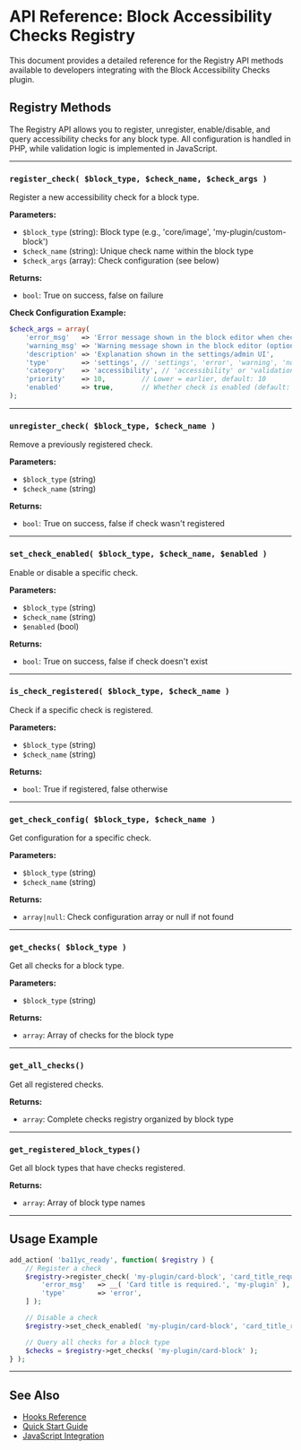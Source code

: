 # API Reference: Block Accessibility Checks Registry

This document provides a detailed reference for the Registry API methods available to developers integrating with the Block Accessibility Checks plugin.

## Registry Methods

The Registry API allows you to register, unregister, enable/disable, and query accessibility checks for any block type. All configuration is handled in PHP, while validation logic is implemented in JavaScript.

---

### `register_check( $block_type, $check_name, $check_args )`
Register a new accessibility check for a block type.

**Parameters:**
- `$block_type` (string): Block type (e.g., 'core/image', 'my-plugin/custom-block')
- `$check_name` (string): Unique check name within the block type
- `$check_args` (array): Check configuration (see below)

**Returns:**
- `bool`: True on success, false on failure

**Check Configuration Example:**
```php
$check_args = array(
    'error_msg'   => 'Error message shown in the block editor when check fails', // Required
    'warning_msg' => 'Warning message shown in the block editor (optional)',     // Optional
    'description' => 'Explanation shown in the settings/admin UI',               // Optional
    'type'        => 'settings', // 'settings', 'error', 'warning', 'none'      // Optional
    'category'    => 'accessibility', // 'accessibility' or 'validation'        // Optional
    'priority'    => 10,         // Lower = earlier, default: 10                // Optional
    'enabled'     => true,       // Whether check is enabled (default: true)     // Optional
);
```

---

### `unregister_check( $block_type, $check_name )`
Remove a previously registered check.

**Parameters:**
- `$block_type` (string)
- `$check_name` (string)

**Returns:**
- `bool`: True on success, false if check wasn't registered

---

### `set_check_enabled( $block_type, $check_name, $enabled )`
Enable or disable a specific check.

**Parameters:**
- `$block_type` (string)
- `$check_name` (string)
- `$enabled` (bool)

**Returns:**
- `bool`: True on success, false if check doesn't exist

---

### `is_check_registered( $block_type, $check_name )`
Check if a specific check is registered.

**Parameters:**
- `$block_type` (string)
- `$check_name` (string)

**Returns:**
- `bool`: True if registered, false otherwise

---

### `get_check_config( $block_type, $check_name )`
Get configuration for a specific check.

**Parameters:**
- `$block_type` (string)
- `$check_name` (string)

**Returns:**
- `array|null`: Check configuration array or null if not found

---

### `get_checks( $block_type )`
Get all checks for a block type.

**Parameters:**
- `$block_type` (string)

**Returns:**
- `array`: Array of checks for the block type

---

### `get_all_checks()`
Get all registered checks.

**Returns:**
- `array`: Complete checks registry organized by block type

---

### `get_registered_block_types()`
Get all block types that have checks registered.

**Returns:**
- `array`: Array of block type names

---

## Usage Example

```php
add_action( 'ba11yc_ready', function( $registry ) {
    // Register a check
    $registry->register_check( 'my-plugin/card-block', 'card_title_required', [
        'error_msg'   => __( 'Card title is required.', 'my-plugin' ),
        'type'        => 'error',
    ] );

    // Disable a check
    $registry->set_check_enabled( 'my-plugin/card-block', 'card_title_required', false );

    // Query all checks for a block type
    $checks = $registry->get_checks( 'my-plugin/card-block' );
} );
```

---

## See Also
- [Hooks Reference](./hooks.md)
- [Quick Start Guide](./quick-start.md)
- [JavaScript Integration](./js-integration.md)
